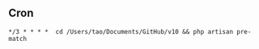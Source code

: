 ## Cron
```angular2html
*/3 * * * *  cd /Users/tao/Documents/GitHub/v10 && php artisan pre-match
```
